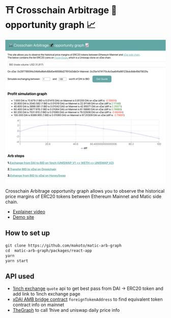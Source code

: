 

# ⛩️ Crosschain Arbitrage 🦅 opportunity graph 📈

![](./hero.png)

Crosschain Arbitrage opportunity graph allows you to observe the historical price margins of ERC20 tokens between Ethereum Mainnet and Matic side chain.

- [Explainer video](https://www.youtube.com/watch?v=4cnzp29hk7s)
- [Demo site](https://matic-arb-graph.surge.sh)

## How to set up

```
git clone https://github.com/makoto/matic-arb-graph
cd  matic-arb-graph/packages/react-app
yarn
yarn start
```

## API used

- [1inch exchange](https://api.1inch.exchange/v2.0/swagger/#/Quote%2FSwap/getQuote) `quote` api to get best pass from DAI -> ERC20 token and add link to 1inch exchange page
- [xDAI AMB bridge contract](https://docs.tokenbridge.net/eth-matic-amb-bridge/about-the-eth-matic-amb) `foreignTokenAddress` to find equivalent token contract info on mainnet
- [TheGraph](https://thegraph.com/) to call 1hive and uniswap daily price info 

